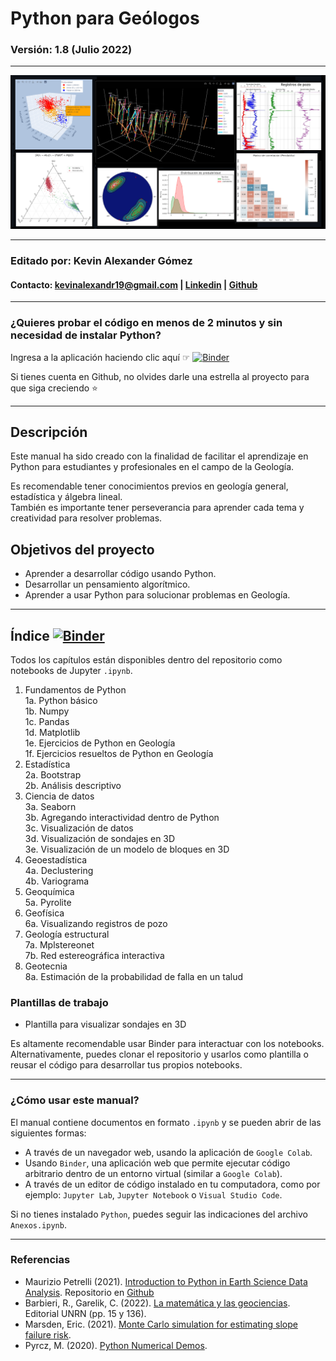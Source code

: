 # Python para Geólogos
### **Versión: 1.8 (Julio 2022)**
***

<img src="notebooks/resources/portada.png" alt="portada" width="1400"/>

***

### **Editado por: Kevin Alexander Gómez**
#### Contacto: kevinalexandr19@gmail.com | [Linkedin](https://www.linkedin.com/in/kevin-alexander-g%C3%B3mez-2b0263111/) | [Github](https://github.com/kevinalexandr19)
***
### **¿Quieres probar el código en menos de 2 minutos y sin necesidad de instalar Python?**
Ingresa a la aplicación haciendo clic aquí ☞ [![Binder](https://mybinder.org/badge_logo.svg)](https://mybinder.org/v2/gh/kevinalexandr19/manual-python-geologia/main?labpath=notebooks%2F0_inicio.ipynb)

Si tienes cuenta en Github, no olvides darle una estrella al proyecto para que siga creciendo ⭐

***
## Descripción
Este manual ha sido creado con la finalidad de facilitar el aprendizaje en Python para estudiantes y profesionales en el campo de la Geología.

Es recomendable tener conocimientos previos en geología general, estadística y álgebra lineal.\
También es importante tener perseverancia para aprender cada tema y creatividad para resolver problemas.


## Objetivos del proyecto
- Aprender a desarrollar código usando Python.
- Desarrollar un pensamiento algorítmico.
- Aprender a usar Python para solucionar problemas en Geología.


***
## **Índice** [![Binder](https://mybinder.org/badge_logo.svg)](https://mybinder.org/v2/gh/kevinalexandr19/manual-python-geologia/main?labpath=notebooks%2F0_inicio.ipynb)
Todos los capítulos están disponibles dentro del repositorio como notebooks de Jupyter `.ipynb`.

1. Fundamentos de Python\
  1a. Python básico\
  1b. Numpy\
  1c. Pandas\
  1d. Matplotlib\
  1e. Ejercicios de Python en Geología\
  1f. Ejercicios resueltos de Python en Geología
2. Estadística\
  2a. Bootstrap\
  2b. Análisis descriptivo
3. Ciencia de datos\
  3a. Seaborn\
  3b. Agregando interactividad dentro de Python\
  3c. Visualización de datos\
  3d. Visualización de sondajes en 3D\
  3e. Visualización de un modelo de bloques en 3D
4. Geoestadística\
  4a. Declustering\
  4b. Variograma
5. Geoquímica\
  5a. Pyrolite
6. Geofísica\
  6a. Visualizando registros de pozo
7. Geología estructural\
  7a. Mplstereonet\
  7b. Red estereográfica interactiva
8. Geotecnia\
  8a. Estimación de la probabilidad de falla en un talud
  
### Plantillas de trabajo
- Plantilla para visualizar sondajes en 3D

Es altamente recomendable usar Binder para interactuar con los notebooks.\
Alternativamente, puedes clonar el repositorio y usarlos como plantilla o reusar el código para desarrollar tus propios notebooks.




***
### ¿Cómo usar este manual?
El manual contiene documentos en formato `.ipynb` y se pueden abrir de las siguientes formas:
- A través de un navegador web, usando la aplicación de `Google Colab`.
- Usando `Binder`, una aplicación web que permite ejecutar código arbitrario dentro de un entorno virtual (similar a `Google Colab`).
- A través de un editor de código instalado en tu computadora, como por ejemplo: `Jupyter Lab`, `Jupyter Notebook` o `Visual Studio Code`.

Si no tienes instalado `Python`, puedes seguir las indicaciones del archivo `Anexos.ipynb`.

***
### Referencias
- Maurizio Petrelli (2021). [Introduction to Python in Earth Science Data Analysis](https://link.springer.com/book/10.1007/978-3-030-78055-5). Repositorio en [Github](https://github.com/petrelli-m/python_earth_science_book)
- Barbieri, R., Garelik, C. (2022). [La matemática y las geociencias](https://editorial.unrn.edu.ar/index.php/catalogo/346/view_bl/62/lecturas-de-catedra/106/la-matematica-y-las-geociencias?tab=getmybooksTab&is_show_data=1). Editorial UNRN (pp. 15 y 136).
- Marsden, Eric. (2021). [Monte Carlo simulation for estimating slope failure risk](https://risk-engineering.org/notebook/monte-carlo-slope-stability.html).
- Pyrcz, M. (2020). [Python Numerical Demos](https://github.com/GeostatsGuy/PythonNumericalDemos).









